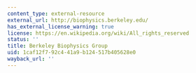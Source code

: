 ```yaml
---
content_type: external-resource
external_url: http://biophysics.berkeley.edu/
has_external_license_warning: true
license: https://en.wikipedia.org/wiki/All_rights_reserved
status: ''
title: Berkeley Biophysics Group
uid: 1caf12f7-92c4-41a9-b124-517b405628e0
wayback_url: ''
---
```

